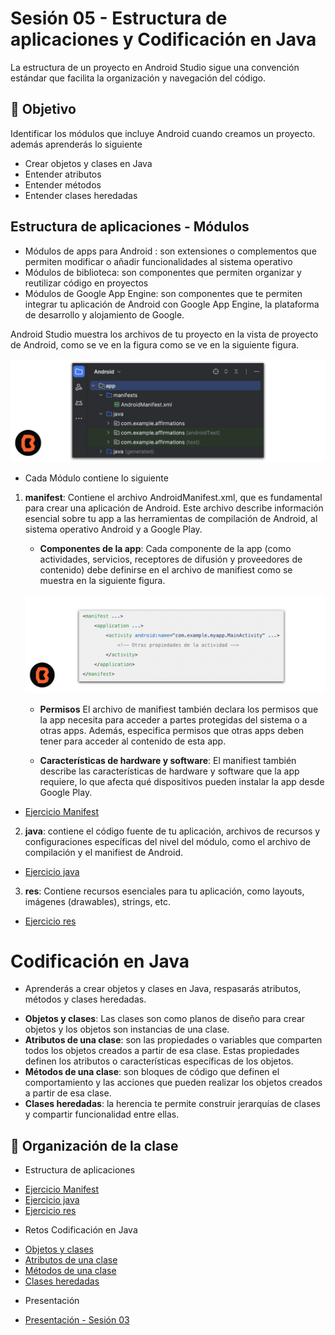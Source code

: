 # Sesión 05 - Estructura de aplicaciones y Codificación en Java

La estructura de un proyecto en Android Studio sigue una convención estándar que facilita la organización y navegación del código.

## 🎯 Objetivo

Identificar los módulos que incluye Android cuando creamos un proyecto. además aprenderás lo siguiente

* Crear objetos y clases en Java
* Entender atributos
* Entender métodos
* Entender clases heredadas

## Estructura de aplicaciones - Módulos

* Módulos de apps para Android : son extensiones o complementos que permiten modificar o añadir funcionalidades al sistema operativo
* Módulos de biblioteca: son componentes que permiten organizar y reutilizar código en proyectos
* Módulos de Google App Engine: son componentes que te permiten integrar tu aplicación de Android con Google App Engine, la plataforma de desarrollo y alojamiento de Google.

Android Studio muestra los archivos de tu proyecto en la vista de proyecto de Android, como se ve en la figura como se ve en la siguiente figura.

![Módulos Android Studio](img/01.png)

* Cada Módulo contiene lo siguiente

1. **manifest**: Contiene el archivo AndroidManifest.xml, que es fundamental para crear una aplicación de Android. Este archivo describe información esencial sobre tu app a las herramientas de compilación de Android, al sistema operativo Android y a Google Play.
    * **Componentes de la app**: Cada componente de la app (como actividades, servicios, receptores de difusión y proveedores de contenido) debe definirse en el archivo de manifiest como se muestra en la siguiente figura.

    ![Módulos Android Studio](img/02.png)

    * **Permisos** El archivo de manifiest también declara los permisos que la app necesita para acceder a partes protegidas del sistema o a otras apps. Además, especifica permisos que otras apps deben tener para acceder al contenido de esta app.

    * **Características de hardware y software**: El manifiest también describe las características de hardware y software que la app requiere, lo que afecta qué dispositivos pueden instalar la app desde Google Play.
- [Ejercicio Manifest](ejercicio-manifest/README.md)

2. **java**: contiene el código fuente de tu aplicación, archivos de recursos y configuraciones específicas del nivel del módulo, como el archivo de compilación y el manifiest de Android.
- [Ejercicio java](ejercicio-java/README.md)
3. **res**: Contiene recursos esenciales para tu aplicación, como layouts, imágenes (drawables), strings, etc.

- [Ejercicio res](ejercicio-res/README.md)

# Codificación en Java

* Aprenderás a crear objetos y clases en Java, respasarás atributos, métodos y clases heredadas.

- **Objetos y clases**: Las clases son como planos de diseño para crear objetos y los objetos son instancias de una clase.
- **Atributos de una clase**: son las propiedades o variables que comparten todos los objetos creados a partir de esa clase. Estas propiedades definen los atributos o características específicas de los objetos.
- **Métodos de una clase**: son bloques de código que definen el comportamiento y las acciones que pueden realizar los objetos creados a partir de esa clase.
- **Clases heredadas**: la herencia te permite construir jerarquías de clases y compartir funcionalidad entre ellas.




## 📝 Organización de la clase

* Estructura de aplicaciones
- [Ejercicio Manifest](ejercicio-manifest/README.md)
- [Ejercicio java](ejercicio-java/README.md)
- [Ejercicio res](ejercicio-res/README.md)
* Retos Codificación en Java
- [Objetos y clases](reto-objetos-clases/README.md)
- [Atributos de una clase](ejercicio-manifest/README.md)
- [Métodos de una clase](ejercicio-manifest/README.md)
- [Clases heredadas](ejercicio-manifest/README.md)
* Presentación
- [Presentación - Sesión 03](presentacion/Sesion-05.pptx)